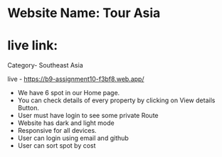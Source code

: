 # Website Name: Tour Asia
# live link:

Category- Southeast Asia

live - https://b9-assignment10-f3bf8.web.app/

- We have 6 spot in our Home page.
 - You can check details of every property by clicking on View details Button.
- User must have login to see some private Route
- Website has dark and light mode
- Responsive for all devices.
- User can login using email and github
- User can sort spot by cost

